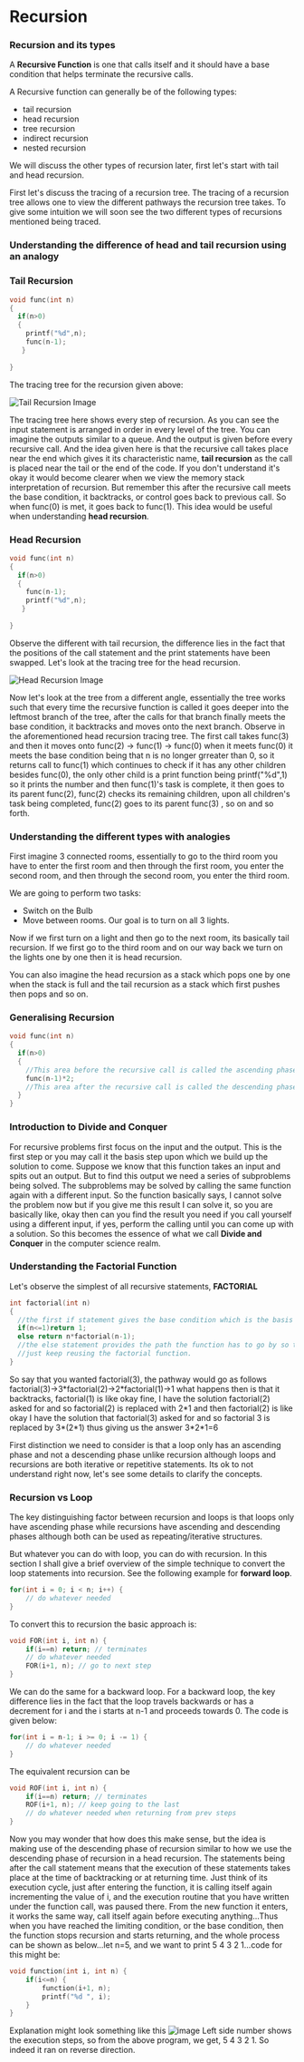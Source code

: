 # Recursion

### Recursion and its types

A **Recursive Function** is one that calls itself and it should have a base condition that helps terminate the recursive calls. 

A Recursive function can generally be of the following types:
- tail recursion
- head recursion
- tree recursion
- indirect recursion
- nested recursion

We will discuss the other types of recursion later, first let's start with tail and head recursion.

First let's discuss the tracing of a recursion tree. The tracing of a recursion tree allows one to view the different pathways the recursion tree takes. 
To give some intuition we will soon see the two different types of recursions mentioned being traced. 

### Understanding the difference of head and tail recursion using an analogy



### Tail Recursion

```cpp
void func(int n)
{
  if(n>0)
  {
    printf("%d",n);
    func(n-1);
   }
   
}
```

The tracing tree for the recursion given above:

![Tail Recursion Image](https://github.com/mirzaazwad/Data-Structures-And-Algorithms/blob/main/Algorithms/RecursiveFunctions/Tutorial/TailRecursion.png)

The tracing tree here shows every step of recursion. As you can see the input statement is arranged in order in every level of the tree. You can imagine the outputs similar to a queue. And the output is given before every recursive call. And the idea given here is that the recursive call takes place near the end which gives it its characteristic name, **tail recursion** as the call is placed near the tail or the end of the code. If you don't understand it's okay it would become clearer when we view the memory stack interpretation of recursion. But remember this after the recursive call meets the base condition, it backtracks, or control goes back to previous call. So when func(0) is met, it goes back to func(1). This idea would be useful when understanding **head recursion**. 

### Head Recursion

```cpp
void func(int n)
{
  if(n>0)
  {
    func(n-1);
    printf("%d",n);
   }
   
}
```

Observe the different with tail recursion, the difference lies in the fact that the positions of the call statement and the print statements have been swapped. Let's look at the tracing tree for the head recursion.

![Head Recursion Image](https://github.com/mirzaazwad/Data-Structures-And-Algorithms/blob/main/Algorithms/RecursiveFunctions/Tutorial/HeadRecursion.png)

Now let's look at the tree from a different angle, essentially the tree works such that every time the recursive function is called it goes deeper into the leftmost branch of the tree, after the calls for that branch finally meets the base condition, it backtracks and moves onto the next branch. Observe in the aforementioned head recursion tracing tree. The first call takes func(3) and then it moves onto func(2) -> func(1) -> func(0) when it meets func(0) it meets the base condition being that n is no longer grreater than 0, so it returns call to func(1) which continues to check if it has any other children besides func(0), the only other child is a print function being printf("%d",1) so it prints the number and then func(1)'s task is complete, it then goes to its parent func(2), func(2) checks its remaining children, upon all children's task being completed, func(2) goes to its parent func(3) , so on and so forth.

### Understanding the different types with analogies

First imagine 3 connected rooms, essentially to go to the third room you have to enter the first room and then through the first room, you enter the second room, and then through the second room, you enter the third room. 

We are going to perform two tasks:
- Switch on the Bulb
- Move between rooms.
Our goal is to turn on all 3 lights.

Now if we first turn on a light and then go to the next room, its basically tail recursion.
If we first go to the third room and on our way back we turn on the lights one by one then it is head recursion.

You can also imagine the head recursion as a stack which pops one by one when the stack is full and the tail recursion as a stack which first pushes then pops and so on.

### Generalising Recursion

```cpp
void func(int n)
{
  if(n>0)
  {
    //This area before the recursive call is called the ascending phase of recursion, calling time
    func(n-1)*2;
    //This area after the recursive call is called the descending phase of recursion, returning time
  }
}
```
### Introduction to Divide and Conquer

For recursive problems first focus on the input and the output. This is the first step or you may call it the basis step upon which we build up the solution to come.
Suppose we know that this function takes an input and spits out an output. But to find this output we need a series of subproblems being solved. The subproblems may be solved by calling the same function again with a different input. So the function basically says, I cannot solve the problem now but if you give me this result I can solve it, so you are basically like, okay then can you find the result you need if you call yourself using a different input, if yes, perform the calling until you can come up with a solution. So this becomes the essence of what we call **Divide and Conquer** in the computer science realm.

### Understanding the Factorial Function

Let's observe the simplest of all recursive statements, **FACTORIAL**

```cpp
int factorial(int n)
{
  //the first if statement gives the base condition which is the basis step, I know this so I don't need the function to go any further
  if(n<=1)return 1;
  else return n*factorial(n-1);
  //the else statement provides the path the function has to go by so that it reaches the base condition, if any other input is given to factorial, don't bother
  //just keep reusing the factorial function.
}
```

So say that you wanted factorial(3), the pathway would go as follows factorial(3)->3\*factorial(2)->2\*factorial(1)->1 what happens then is that it backtracks, factorial(1) is like okay fine, I have the solution factorial(2) asked for and so factorial(2) is replaced with 2\*1 and then factorial(2) is like okay I have the solution that factorial(3) asked for and so factorial 3 is replaced by 3\*(2\*1) thus giving us the answer 3\*2\*1=6

First distinction we need to consider is that a loop only has an ascending phase and not a descending phase unlike recursion although loops and recursions are both iterative or repetitive statements. Its ok to not understand right now, let's see some details to clarify the concepts.


### Recursion vs Loop

The key distinguishing factor between recursion and loops is that loops only have ascending phase while recursions have ascending and descending phases although both can be used as repeating/iterative structures.

But whatever you can do with loop, you can do with recursion. In this section I shall give a brief overview of the simple technique to convert the loop statements into recursion. See the following example for **forward loop**.

```cpp
for(int i = 0; i < n; i++) {
    // do whatever needed
}
```

To convert this to recursion the basic approach is:
```cpp
void FOR(int i, int n) {
    if(i==n) return; // terminates
    // do whatever needed
    FOR(i+1, n); // go to next step
}
```
We can do the same for a backward loop.
For a backward loop, the key difference lies in the fact that the loop travels backwards or has a decrement for i and the i starts at n-1 and proceeds towards 0. The code is given below:
```cpp
for(int i = n-1; i >= 0; i -= 1) {
    // do whatever needed
}
```

The equivalent recursion can be
```cpp
void ROF(int i, int n) {
    if(i==n) return; // terminates
    ROF(i+1, n); // keep going to the last
    // do whatever needed when returning from prev steps
}
```
Now you may wonder that how does this make sense, but the idea is making use of the descending phase of recursion similar to how we use the descending phase of recursion in a head recursion. The statements being after the call statement means that the execution of these statements takes place at the time of backtracking or at returning time. Just think of its execution cycle, just after entering the function, it is calling itself again incrementing the value of i, and the execution routine that you have written under the function call, was paused there. From the new function it enters, it works the same way, call itself again before executing anything...Thus when you have reached the limiting condition, or the base condition, then the function stops recursion and starts returning, and the whole process can be shown as below...let n=5, and we want to print 5 4 3 2 1...code for this might be:

```cpp
void function(int i, int n) {
    if(i<=n) {
        function(i+1, n);
        printf("%d ", i);
    }
}
```
Explanation might look something like this
![image](https://user-images.githubusercontent.com/50703605/210554644-3ea61445-34d5-4c47-b4d8-ff286f15af0a.png)
Left side number shows the execution steps, so from the above program, we get, 5 4 3 2 1. So indeed it ran on reverse direction.




